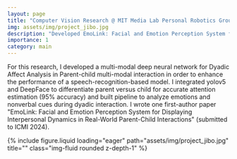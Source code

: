 ```yaml
---
layout: page
title: "Computer Vision Research @ MIT Media Lab Personal Robotics Group"
img: assets/img/project_jibo.jpg
description: "Developed EmoLink: Facial and Emotion Perception System for Displaying Interpersonal Dynamics in Real-World Parent-Child Interactions"
importance: 1
category: main
---
```

For this research, I developed a multi-modal deep neural network for Dyadic Affect Analysis in Parent-child multi-modal interaction in order to enhance the performance of a speech-recognition-based model. I integrated yolov5 and DeepFace to differentiate parent versus child for accurate attention estimation (95% accuracy) and built pipeline to analyze emotions and nonverbal cues during dyadic interaction. I wrote one first-author paper "EmoLink: Facial and Emotion Perception System for Displaying Interpersonal Dynamics in Real-World Parent-Child Interactions" (submitted to ICMI 2024).

<div class="row">
    <div class="col-sm mt-3 mt-md-0">
        {% include figure.liquid loading="eager" path="assets/img/project_jibo.jpg" title="" class="img-fluid rounded z-depth-1" %}
    </div>
</div>

